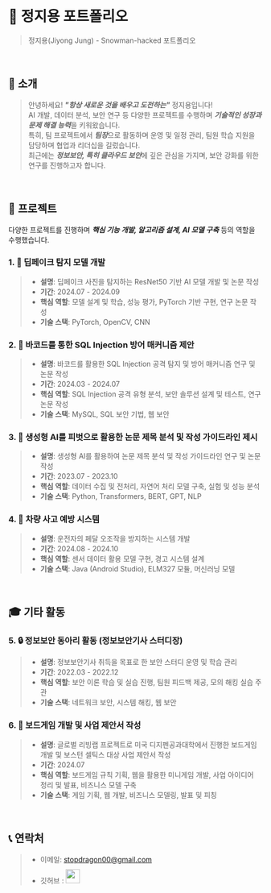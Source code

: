 # 📜 정지용 포트폴리오

> 정지용(Jiyong Jung) - Snowman-hacked 포트폴리오

<br />

## 👋 소개

> 안녕하세요! ***"항상 새로운 것을 배우고 도전하는"*** 정지용입니다!  
> AI 개발, 데이터 분석, 보안 연구 등 다양한 프로젝트를 수행하며 ***기술적인 성장과 문제 해결 능력***을 키워왔습니다.  
> 특히, 팀 프로젝트에서 ***팀장***으로 활동하며 운영 및 일정 관리, 팀원 학습 지원을 담당하며 협업과 리더십을 길렀습니다.  
> 최근에는 ***정보보안, 특히 클라우드 보안***에 깊은 관심을 가지며, 보안 강화를 위한 연구를 진행하고자 합니다.

<br />

## 📝 프로젝트
다양한 프로젝트를 진행하며 ***핵심 기능 개발, 알고리즘 설계, AI 모델 구축*** 등의 역할을 수행했습니다.

### 1. 🎥 딥페이크 탐지 모델 개발
> - **설명**: 딥페이크 사진을 탐지하는 ResNet50 기반 AI 모델 개발 및 논문 작성
> - **기간**: 2024.07 - 2024.09
> - **핵심 역할**: 모델 설계 및 학습, 성능 평가, PyTorch 기반 구현, 연구 논문 작성
> - **기술 스택**: PyTorch, OpenCV, CNN

### 2. 🔐 바코드를 통한 SQL Injection 방어 매커니즘 제안
> - **설명**: 바코드를 활용한 SQL Injection 공격 탐지 및 방어 매커니즘 연구 및 논문 작성
> - **기간**: 2024.03 - 2024.07
> - **핵심 역할**: SQL Injection 공격 유형 분석, 보안 솔루션 설계 및 테스트, 연구 논문 작성
> - **기술 스택**: MySQL, SQL 보안 기법, 웹 보안

### 3. 📄 생성형 AI를 피벗으로 활용한 논문 제목 분석 및 작성 가이드라인 제시
> - **설명**: 생성형 AI를 활용하여 논문 제목 분석 및 작성 가이드라인 연구 및 논문 작성
> - **기간**: 2023.07 - 2023.10
> - **핵심 역할**: 데이터 수집 및 전처리, 자연어 처리 모델 구축, 실험 및 성능 분석
> - **기술 스택**: Python, Transformers, BERT, GPT, NLP

### 4. 🚗 차량 사고 예방 시스템
> - **설명**: 운전자의 페달 오조작을 방지하는 시스템 개발
> - **기간**: 2024.08 - 2024.10
> - **핵심 역할**: 센서 데이터 활용 모델 구현, 경고 시스템 설계
> - **기술 스택**: Java (Android Studio), ELM327 모듈, 머신러닝 모델

<br />

## 🎓 기타 활동

### 5. 🔒 정보보안 동아리 활동 (정보보안기사 스터디장)
> - **설명**: 정보보안기사 취득을 목표로 한 보안 스터디 운영 및 학습 관리
> - **기간**: 2022.03 - 2022.12
> - **핵심 역할**: 보안 이론 학습 및 실습 진행, 팀원 피드백 제공, 모의 해킹 실습 주관
> - **기술 스택**: 네트워크 보안, 시스템 해킹, 웹 보안

### 6. 🎲 보드게임 개발 및 사업 제안서 작성
> - **설명**: 글로벌 리빙랩 프로젝트로 미국 디지펜공과대학에서 진행한 보드게임 개발 및 보스턴 셀틱스 대상 사업 제안서 작성
> - **기간**: 2024.07
> - **핵심 역할**: 보드게임 규칙 기획, 웹을 활용한 미니게임 개발, 사업 아이디어 정리 및 발표, 비즈니스 모델 구축
> - **기술 스택**: 게임 기획, 웹 개발, 비즈니스 모델링, 발표 및 피칭

<br />

## 📞 연락처
> - 이메일: stopdragon00@gmail.com
> - 깃허브 : <a href="https://github.com/snowman-hacked"><img src="https://user-images.githubusercontent.com/68724828/185908612-22f4d219-78a7-4de7-bb02-deecaa63bffa.png" height="28px" style="margin-top: 10px" /></a>
